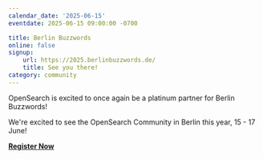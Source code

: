 ```yaml
---
calendar_date: '2025-06-15'
eventdate: 2025-06-15 09:00:00 -0700

title: Berlin Buzzwords
online: false
signup:
    url: https://2025.berlinbuzzwords.de/
    title: See you there!
category: community
---
```


OpenSearch is excited to once again be a platinum partner for Berlin Buzzwords! 

We're excited to see the OpenSearch Community in Berlin this year, 15 - 17 June! 

**[Register Now](https://2025.berlinbuzzwords.de/tickets/)**
